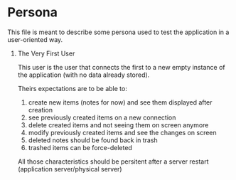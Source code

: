 # Persona

This file is meant to describe some persona used to test the application in a user-oriented way.

1. The Very First User

    This user is the user that connects the first to a new empty instance of the application (with no data already stored).

    Theirs expectations are to be able to:
    1. create new items (notes for now) and see them displayed after creation
    2. see previously created items on a new connection
    3. delete created items and not seeing them on screen anymore
    4. modify previously created items and see the changes on screen
    5. deleted notes should be found back in trash
    6. trashed items can be force-deleted
    
    All those characteristics should be persitent after a server restart (application server/physical server)
